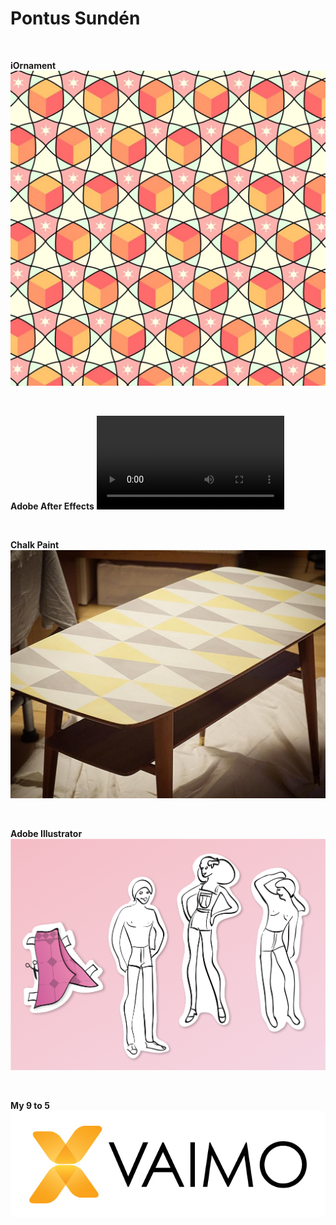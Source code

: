 # Pontus Sundén

<br>

**iOrnament**
[![Wizard Cubes tesselation](media/wizard-cubes.jpg)
](https://science-to-touch.com/en/iOrnament.html)

<br>

**Adobe After Effects**
![Animated marketing content](media/fhv-stress.mp4 ':include :type=video controls loop muted width=100% height=56%')

<br>

**Chalk Paint**
[![Coffee table fix-up](media/coffee-table.jpg)](/assets/coffee-table-process.jpg)

<br>

**Adobe Illustrator**
![Band flyer illustrations](media/greta-flyer.png)

<br>


**My 9 to 5**
[![Vaimo](media/dayjob.jpg)
](https://www.vaimo.com/expertise/data-management/product-information-management-pim/)

<br>